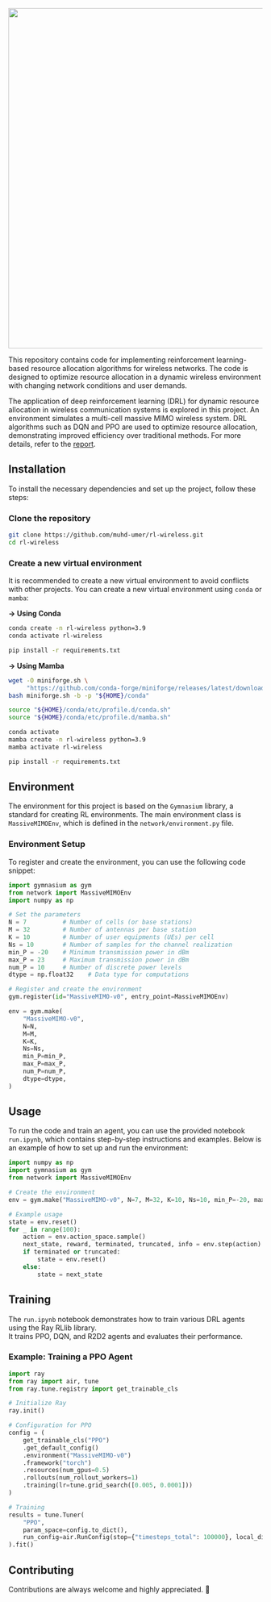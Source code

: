 <p align="center">
  <img src="https://raw.githubusercontent.com/muhd-umer/rl-wireless/refs/heads/main/resources/logo.png" width="675">
</p>

This repository contains code for implementing reinforcement learning-based resource allocation algorithms for wireless networks. The code is designed to optimize resource allocation in a dynamic wireless environment with changing network conditions and user demands.

The application of deep reinforcement learning (DRL) for dynamic resource allocation in wireless communication systems is explored in this project. An environment simulates a multi-cell massive MIMO wireless system. DRL algorithms such as DQN and PPO are used to optimize resource allocation, demonstrating improved efficiency over traditional methods. For more details, refer to the [report](./report/report.pdf).

## Installation

To install the necessary dependencies and set up the project, follow these steps:

### Clone the repository

```sh
git clone https://github.com/muhd-umer/rl-wireless.git
cd rl-wireless
```

### Create a new virtual environment

It is recommended to create a new virtual environment to avoid conflicts with other projects. You can create a new virtual environment using `conda` or `mamba`:

**→ Using Conda**

```sh
conda create -n rl-wireless python=3.9
conda activate rl-wireless

pip install -r requirements.txt
```

**→ Using Mamba**

```sh
wget -O miniforge.sh \
     "https://github.com/conda-forge/miniforge/releases/latest/download/Miniforge3-$(uname)-$(uname -m).sh"
bash miniforge.sh -b -p "${HOME}/conda"

source "${HOME}/conda/etc/profile.d/conda.sh"
source "${HOME}/conda/etc/profile.d/mamba.sh"

conda activate
mamba create -n rl-wireless python=3.9
mamba activate rl-wireless

pip install -r requirements.txt
```

## Environment

The environment for this project is based on the `Gymnasium` library, a standard for creating RL environments. The main environment class is `MassiveMIMOEnv`, which is defined in the `network/environment.py` file.

### Environment Setup

To register and create the environment, you can use the following code snippet:

```python
import gymnasium as gym
from network import MassiveMIMOEnv
import numpy as np

# Set the parameters
N = 7          # Number of cells (or base stations)
M = 32         # Number of antennas per base station
K = 10         # Number of user equipments (UEs) per cell
Ns = 10        # Number of samples for the channel realization
min_P = -20    # Minimum transmission power in dBm
max_P = 23     # Maximum transmission power in dBm
num_P = 10     # Number of discrete power levels
dtype = np.float32    # Data type for computations

# Register and create the environment
gym.register(id="MassiveMIMO-v0", entry_point=MassiveMIMOEnv)

env = gym.make(
    "MassiveMIMO-v0",
    N=N,
    M=M,
    K=K,
    Ns=Ns,
    min_P=min_P,
    max_P=max_P,
    num_P=num_P,
    dtype=dtype,
)
```

## Usage

To run the code and train an agent, you can use the provided notebook `run.ipynb`, which contains step-by-step instructions and examples. Below is an example of how to set up and run the environment:

```python
import numpy as np
import gymnasium as gym
from network import MassiveMIMOEnv

# Create the environment
env = gym.make("MassiveMIMO-v0", N=7, M=32, K=10, Ns=10, min_P=-20, max_P=23, num_P=10, dtype=np.float32)

# Example usage
state = env.reset()
for _ in range(100):
    action = env.action_space.sample()
    next_state, reward, terminated, truncated, info = env.step(action)
    if terminated or truncated:
        state = env.reset()
    else:
        state = next_state
```

## Training

The `run.ipynb` notebook demonstrates how to train various DRL agents using the Ray RLlib library.<br>
It trains PPO, DQN, and R2D2 agents and evaluates their performance.

### Example: Training a PPO Agent

```python
import ray
from ray import air, tune
from ray.tune.registry import get_trainable_cls

# Initialize Ray
ray.init()

# Configuration for PPO
config = (
    get_trainable_cls("PPO")
    .get_default_config()
    .environment("MassiveMIMO-v0")
    .framework("torch")
    .resources(num_gpus=0.5)
    .rollouts(num_rollout_workers=1)
    .training(lr=tune.grid_search([0.005, 0.0001]))
)

# Training
results = tune.Tuner(
    "PPO",
    param_space=config.to_dict(),
    run_config=air.RunConfig(stop={"timesteps_total": 100000}, local_dir="./results"),
).fit()
```

## Contributing

Contributions are always welcome and highly appreciated. 💖
